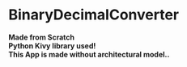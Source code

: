 # BinaryDecimalConverter
<b>Made from Scratch<br>
Python Kivy library used!<br>
This App is made without architectural model..</b>
